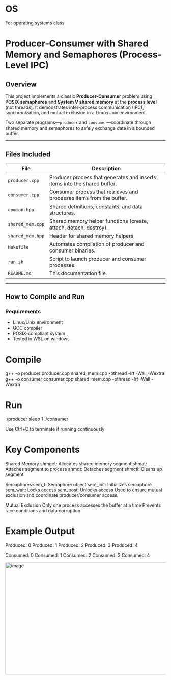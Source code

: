 # OS
For operating systems class

# Producer-Consumer with Shared Memory and Semaphores (Process-Level IPC)

## Overview

This project implements a classic **Producer-Consumer** problem using **POSIX semaphores** and **System V shared memory** at the **process level** (not threads). It demonstrates inter-process communication (IPC), synchronization, and mutual exclusion in a Linux/Unix environment.

Two separate programs—`producer` and `consumer`—coordinate through shared memory and semaphores to safely exchange data in a bounded buffer.

---

## Files Included

| File            | Description |
|-----------------|-------------|
| `producer.cpp`  | Producer process that generates and inserts items into the shared buffer. |
| `consumer.cpp`  | Consumer process that retrieves and processes items from the buffer. |
| `common.hpp`    | Shared definitions, constants, and data structures. |
| `shared_mem.cpp`| Shared memory helper functions (create, attach, detach, destroy). |
| `shared_mem.hpp`| Header for shared memory helpers. |
| `Makefile`      | Automates compilation of producer and consumer binaries. |
| `run.sh`        | Script to launch producer and consumer processes. |
| `README.md`     | This documentation file. |

---

## How to Compile and Run

### Requirements
- Linux/Unix environment
- GCC compiler
- POSIX-compliant system
- Tested in WSL on windows

# Compile
g++ -o producer producer.cpp shared_mem.cpp -pthread -lrt -Wall -Wextra
g++ -o consumer consumer.cpp shared_mem.cpp -pthread -lrt -Wall -Wextra

# Run
./producer
sleep 1
./consumer

Use Ctrl+C to terminate if running continuously

# Key Components
Shared Memory
shmget: Allocates shared memory segment
shmat: Attaches segment to process
shmdt: Detaches segment
shmctl: Cleans up segment

Semaphores
sem_t: Semaphore object
sem_init: Initializes semaphore
sem_wait: Locks access
sem_post: Unlocks access
Used to ensure mutual exclusion and coordinate producer/consumer access.

Mutual Exclusion
Only one process accesses the buffer at a time
Prevents race conditions and data corruption


# Example Output
Produced: 0
Produced: 1
Produced: 2
Produced: 3
Produced: 4

Consumed: 0
Consumed: 1
Consumed: 2
Consumed: 3
Consumed: 4

<img width="920" height="352" alt="image" src="https://github.com/user-attachments/assets/c2094585-68f2-407e-87fe-8f400a4973be" />
